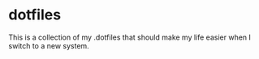 dotfiles
========

This is a collection of my .dotfiles that should make my life easier when I switch to a new system.